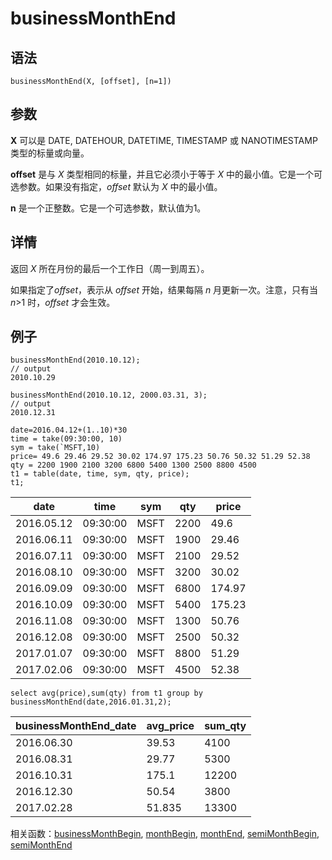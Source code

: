 # businessMonthEnd

## 语法

`businessMonthEnd(X, [offset], [n=1])`

## 参数

**X** 可以是 DATE, DATEHOUR, DATETIME, TIMESTAMP 或 NANOTIMESTAMP 类型的标量或向量。

**offset** 是与 *X* 类型相同的标量，并且它必须小于等于 *X*
中的最小值。它是一个可选参数。如果没有指定，*offset* 默认为 *X* 中的最小值。

**n** 是一个正整数。它是一个可选参数，默认值为1。

## 详情

返回 *X* 所在月份的最后一个工作日（周一到周五）。

如果指定了*offset*，表示从 *offset* 开始，结果每隔 *n* 月更新一次。注意，只有当
*n*>1 时，*offset* 才会生效。

## 例子

```
businessMonthEnd(2010.10.12);
// output
2010.10.29

businessMonthEnd(2010.10.12, 2000.03.31, 3);
// output
2010.12.31

date=2016.04.12+(1..10)*30
time = take(09:30:00, 10)
sym = take(`MSFT,10)
price= 49.6 29.46 29.52 30.02 174.97 175.23 50.76 50.32 51.29 52.38
qty = 2200 1900 2100 3200 6800 5400 1300 2500 8800 4500
t1 = table(date, time, sym, qty, price);
t1;
```

| date | time | sym | qty | price |
| --- | --- | --- | --- | --- |
| 2016.05.12 | 09:30:00 | MSFT | 2200 | 49.6 |
| 2016.06.11 | 09:30:00 | MSFT | 1900 | 29.46 |
| 2016.07.11 | 09:30:00 | MSFT | 2100 | 29.52 |
| 2016.08.10 | 09:30:00 | MSFT | 3200 | 30.02 |
| 2016.09.09 | 09:30:00 | MSFT | 6800 | 174.97 |
| 2016.10.09 | 09:30:00 | MSFT | 5400 | 175.23 |
| 2016.11.08 | 09:30:00 | MSFT | 1300 | 50.76 |
| 2016.12.08 | 09:30:00 | MSFT | 2500 | 50.32 |
| 2017.01.07 | 09:30:00 | MSFT | 8800 | 51.29 |
| 2017.02.06 | 09:30:00 | MSFT | 4500 | 52.38 |

```
select avg(price),sum(qty) from t1 group by businessMonthEnd(date,2016.01.31,2);
```

| businessMonthEnd\_date | avg\_price | sum\_qty |
| --- | --- | --- |
| 2016.06.30 | 39.53 | 4100 |
| 2016.08.31 | 29.77 | 5300 |
| 2016.10.31 | 175.1 | 12200 |
| 2016.12.30 | 50.54 | 3800 |
| 2017.02.28 | 51.835 | 13300 |

相关函数：[businessMonthBegin](businessMonthBegin.md),
[monthBegin](../m/monthBegin.md), [monthEnd](../m/monthEnd.md), [semiMonthBegin](../s/semiMonthBegin.md), [semiMonthEnd](../s/semiMonthEnd.md)

